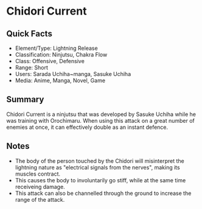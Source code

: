 # Chidori Current

## Quick Facts
- Element/Type: Lightning Release
- Classification: Ninjutsu, Chakra Flow
- Class: Offensive, Defensive
- Range: Short
- Users: Sarada Uchiha~manga, Sasuke Uchiha
- Media: Anime, Manga, Novel, Game

## Summary
Chidori Current is a ninjutsu that was developed by Sasuke Uchiha while he was training with Orochimaru. When using this attack on a great number of enemies at once, it can effectively double as an instant defence.

## Notes
- The body of the person touched by the Chidori will misinterpret the lightning nature as "electrical signals from the nerves", making its muscles contract.
- This causes the body to involuntarily go stiff, while at the same time receiveing damage.
- This attack can also be channelled through the ground to increase the range of the attack.
